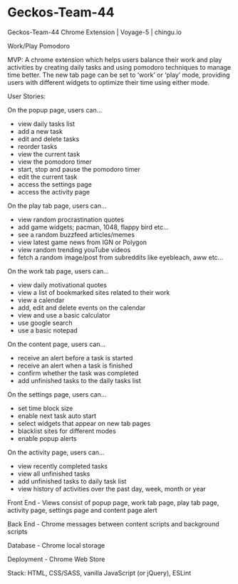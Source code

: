 # Geckos-Team-44
Geckos-Team-44 Chrome Extension | Voyage-5 | chingu.io

Work/Play Pomodoro

MVP: A chrome extension which helps users balance their work and play activities by creating daily tasks and using pomodoro techniques to manage time better. The new tab page can be set to ‘work’ or ‘play’ mode, providing users with different widgets to optimize their time using either mode.

User Stories:

On the popup page, users can…
- view daily tasks list
- add a new task
- edit and delete tasks 
- reorder tasks
- view the current task
- view the pomodoro timer
- start, stop and pause the pomodoro timer
- edit the current task
- access the settings page
- access the activity page 

On the play tab page, users can…
- view random procrastination quotes
- add game widgets; pacman, 1048, flappy bird etc...
- see a random buzzfeed articles/memes
- view latest game news from IGN or Polygon
- view random trending youTube videos
- fetch a random image/post from subreddits like eyebleach, aww etc...

On the work tab page, users can…
- view daily motivational quotes
- view a list of bookmarked sites related to their work
- view a calendar
- add, edit and delete events on the calendar
- view and use a basic calculator
- use google search
- use a basic notepad

On the content page, users can…
- receive an alert before a task is started 
- receive an alert when a task is finished
- confirm whether the task was completed
- add unfinished tasks to the daily tasks list

On the settings page, users can…
- set time block size
- enable next task auto start 
- select widgets that appear on new tab pages
- blacklist sites for different modes
- enable popup alerts 

On the activity page, users can…
- view recently completed tasks
- view all unfinished tasks
- add unfinished tasks to daily task list
- view history of activities over the past day, week, month or year


Front End - Views consist of popup page, work tab page, play tab page, activity page, settings page and content page alert

Back End - Chrome messages between content scripts and background scripts

Database - Chrome local storage

Deployment -  Chrome Web Store

Stack: HTML, CSS/SASS, vanilla JavaScript (or jQuery), ESLint